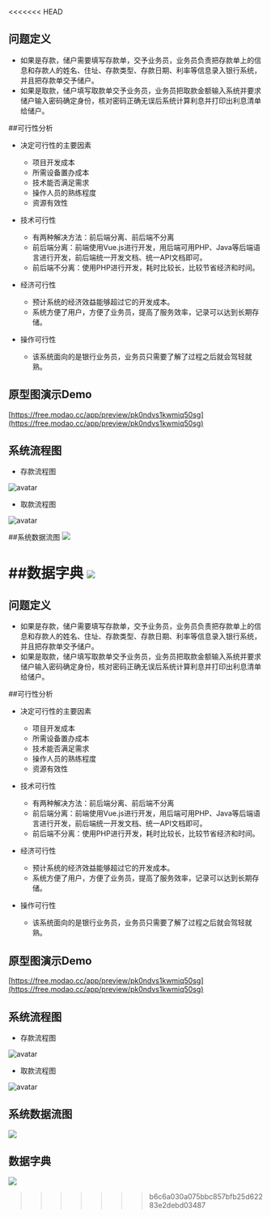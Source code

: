 <<<<<<< HEAD
## 问题定义
* 如果是存款，储户需要填写存款单，交予业务员，业务员负责把存款单上的信息和存款人的姓名、住址、存款类型、存款日期、利率等信息录入银行系统，并且把存款单交予储户。
* 如果是取款，储户填写取款单交予业务员，业务员把取款金额输入系统并要求储户输入密码确定身份，核对密码正确无误后系统计算利息并打印出利息清单给储户。

##可行性分析
* 决定可行性的主要因素
	* 项目开发成本
	* 所需设备置办成本
	* 技术能否满足需求
	* 操作人员的熟练程度
	* 资源有效性

* 技术可行性
	* 有两种解决方法：前后端分离、前后端不分离
	* 前后端分离：前端使用Vue.js进行开发，用后端可用PHP、Java等后端语言进行开发，前后端统一开发文档、统一API文档即可。
	* 前后端不分离：使用PHP进行开发，耗时比较长，比较节省经济和时间。
* 经济可行性
	* 预计系统的经济效益能够超过它的开发成本。
	* 系统方便了用户，方便了业务员，提高了服务效率，记录可以达到长期存储。
* 操作可行性
	* 该系统面向的是银行业务员，业务员只需要了解了过程之后就会驾轻就熟。



## 原型图演示Demo
[https://free.modao.cc/app/preview/pk0ndvs1kwmiq50sg](https://free.modao.cc/app/preview/pk0ndvs1kwmiq50sg)

## 系统流程图
* 存款流程图


![avatar](./images/1.png)

* 取款流程图

![avatar](images/2.png)


##系统数据流图
![](images/3.png)

##数据字典
![](images/4.png)
=======
## 问题定义
* 如果是存款，储户需要填写存款单，交予业务员，业务员负责把存款单上的信息和存款人的姓名、住址、存款类型、存款日期、利率等信息录入银行系统，并且把存款单交予储户。
* 如果是取款，储户填写取款单交予业务员，业务员把取款金额输入系统并要求储户输入密码确定身份，核对密码正确无误后系统计算利息并打印出利息清单给储户。

##可行性分析
* 决定可行性的主要因素
	* 项目开发成本
	* 所需设备置办成本
	* 技术能否满足需求
	* 操作人员的熟练程度
	* 资源有效性

* 技术可行性
	* 有两种解决方法：前后端分离、前后端不分离
	* 前后端分离：前端使用Vue.js进行开发，用后端可用PHP、Java等后端语言进行开发，前后端统一开发文档、统一API文档即可。
	* 前后端不分离：使用PHP进行开发，耗时比较长，比较节省经济和时间。
* 经济可行性
	* 预计系统的经济效益能够超过它的开发成本。
	* 系统方便了用户，方便了业务员，提高了服务效率，记录可以达到长期存储。
* 操作可行性
	* 该系统面向的是银行业务员，业务员只需要了解了过程之后就会驾轻就熟。



## 原型图演示Demo
[https://free.modao.cc/app/preview/pk0ndvs1kwmiq50sg](https://free.modao.cc/app/preview/pk0ndvs1kwmiq50sg)

## 系统流程图
* 存款流程图


![avatar](./images/1.png)

* 取款流程图

![avatar](images/2.png)


## 系统数据流图
![](images/3.png)

## 数据字典
![](images/4.png)
>>>>>>> b6c6a030a075bbc857bfb25d62283e2debd03487

